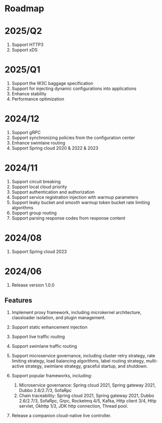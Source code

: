 Roadmap
===
# 2025/Q2
1. Support HTTP3
2. Support xDS

# 2025/Q1
1. Support the W3C baggage specification 
2. Support for injecting dynamic configurations into applications 
3. Enhance stability 
4. Performance optimization

# 2024/12

1. Support gRPC
2. Support synchronizing policies from the configuration center
3. Enhance swimlane routing
4. Support Spring cloud 2020 & 2022 & 2023

# 2024/11

1. Support circuit breaking
2. Support local cloud priority
3. Support authentication and authorization
4. Support service registration injection with warmup parameters
5. Support leaky bucket and smooth warmup token bucket rate limiting algorithms
6. Support group routing
7. Support parsing response codes from response content

# 2024/08

1. Support Spring cloud 2023

# 2024/06

1. Release version 1.0.0

## Features
1. Implement proxy framework, including microkernel architecture, classloader isolation, and plugin management.
2. Support static enhancement injection
3. Support live traffic routing
4. Support swimlane traffic routing
5. Support microservice governance, including cluster retry strategy, rate limiting strategy, load balancing algorithms, label routing strategy, multi-active strategy, swimlane strategy, graceful startup, and shutdown.
6. Support popular frameworks, including:

   1. Microservice governance: Spring cloud 2021, Spring gateway 2021, Dubbo 2.6/2.7/3, SofaRpc
   2. Chain traceability: Spring cloud 2021, Spring gateway 2021, Dubbo 2.6/2.7/3, SofaRpc, Grpc, Rocketmq 4/5, Kafka, Http client 3/4, Http servlet, Okhttp 1/3, JDK http connection, Thread pool.
7. Release a companion cloud-native live controller.